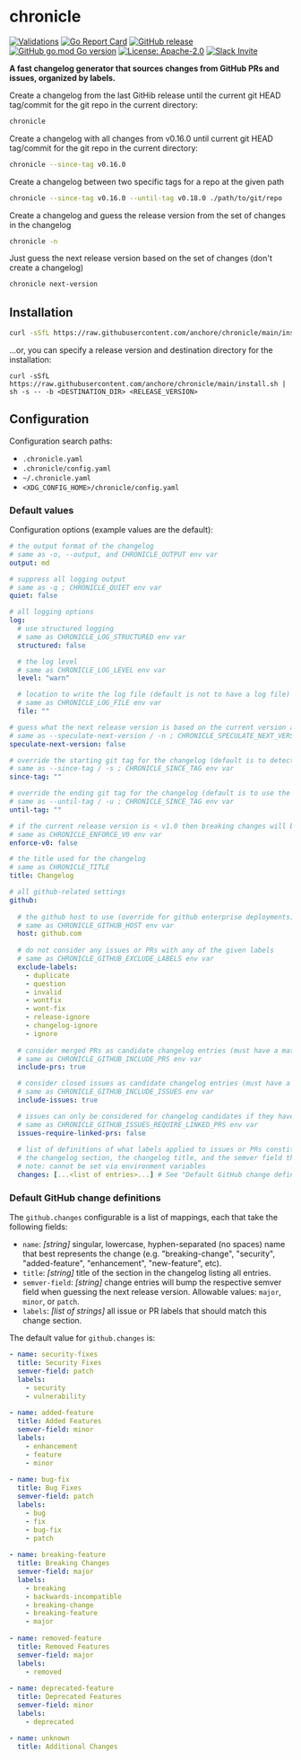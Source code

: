 # chronicle

[![Validations](https://github.com/anchore/chronicle/actions/workflows/validations.yaml/badge.svg)](https://github.com/anchore/chronicle/actions/workflows/validations.yaml)
[![Go Report Card](https://goreportcard.com/badge/github.com/anchore/chronicle)](https://goreportcard.com/report/github.com/anchore/chronicle)
[![GitHub release](https://img.shields.io/github/release/anchore/chronicle.svg)](https://github.com/anchore/chronicle/releases/latest)
[![GitHub go.mod Go version](https://img.shields.io/github/go-mod/go-version/anchore/chronicle.svg)](https://github.com/anchore/chronicle)
[![License: Apache-2.0](https://img.shields.io/badge/License-Apache%202.0-blue.svg)](https://github.com/anchore/chronicle/blob/main/LICENSE)
[![Slack Invite](https://img.shields.io/badge/Slack-Join-blue?logo=slack)](https://anchore.com/slack)


**A fast changelog generator that sources changes from GitHub PRs and issues, organized by labels.**


Create a changelog from the last GitHib release until the current git HEAD tag/commit for the git repo in the current directory:
```bash
chronicle 
```

Create a changelog with all changes from v0.16.0 until current git HEAD tag/commit for the git repo in the current directory:
```bash
chronicle --since-tag v0.16.0
```

Create a changelog between two specific tags for a repo at the given path
```bash
chronicle --since-tag v0.16.0 --until-tag v0.18.0 ./path/to/git/repo
```

Create a changelog and guess the release version from the set of changes in the changelog
```bash
chronicle -n
```

Just guess the next release version based on the set of changes (don't create a changelog)
```bash
chronicle next-version
```

## Installation

```bash
curl -sSfL https://raw.githubusercontent.com/anchore/chronicle/main/install.sh | sh -s -- -b /usr/local/bin
```

...or, you can specify a release version and destination directory for the installation:

```
curl -sSfL https://raw.githubusercontent.com/anchore/chronicle/main/install.sh | sh -s -- -b <DESTINATION_DIR> <RELEASE_VERSION>
```

## Configuration

Configuration search paths:
  - `.chronicle.yaml`
  - `.chronicle/config.yaml`
  - `~/.chronicle.yaml`
  - `<XDG_CONFIG_HOME>/chronicle/config.yaml`

### Default values

Configuration options (example values are the default):

```yaml
# the output format of the changelog
# same as -o, --output, and CHRONICLE_OUTPUT env var
output: md

# suppress all logging output
# same as -q ; CHRONICLE_QUIET env var
quiet: false

# all logging options
log:
  # use structured logging
  # same as CHRONICLE_LOG_STRUCTURED env var
  structured: false

  # the log level
  # same as CHRONICLE_LOG_LEVEL env var
  level: "warn"

  # location to write the log file (default is not to have a log file)
  # same as CHRONICLE_LOG_FILE env var
  file: ""

# guess what the next release version is based on the current version and set of changes (cannot be used with --until-tag)
# same as --speculate-next-version / -n ; CHRONICLE_SPECULATE_NEXT_VERSION env var
speculate-next-version: false

# override the starting git tag for the changelog (default is to detect the last release automatically)
# same as --since-tag / -s ; CHRONICLE_SINCE_TAG env var
since-tag: ""

# override the ending git tag for the changelog (default is to use the tag or commit at git HEAD)
# same as --until-tag / -u ; CHRONICLE_SINCE_TAG env var
until-tag: ""

# if the current release version is < v1.0 then breaking changes will bump the minor version field
# same as CHRONICLE_ENFORCE_V0 env var
enforce-v0: false

# the title used for the changelog
# same as CHRONICLE_TITLE
title: Changelog

# all github-related settings
github:
  
  # the github host to use (override for github enterprise deployments)
  # same as CHRONICLE_GITHUB_HOST env var
  host: github.com
  
  # do not consider any issues or PRs with any of the given labels
  # same as CHRONICLE_GITHUB_EXCLUDE_LABELS env var
  exclude-labels:
    - duplicate
    - question
    - invalid
    - wontfix
    - wont-fix
    - release-ignore
    - changelog-ignore
    - ignore
  
  # consider merged PRs as candidate changelog entries (must have a matching label from a 'github.changes' entry)
  # same as CHRONICLE_GITHUB_INCLUDE_PRS env var
  include-prs: true

  # consider closed issues as candidate changelog entries (must have a matching label from a 'github.changes' entry)
  # same as CHRONICLE_GITHUB_INCLUDE_ISSUES env var
  include-issues: true

  # issues can only be considered for changelog candidates if they have linked PRs that are merged (note: does NOT require github.include-issues to be set)
  # same as CHRONICLE_GITHUB_ISSUES_REQUIRE_LINKED_PRS env var
  issues-require-linked-prs: false
  
  # list of definitions of what labels applied to issues or PRs constitute a changelog entry. These entries also dictate 
  # the changelog section, the changelog title, and the semver field that best represents the class of change.
  # note: cannot be set via environment variables
  changes: [...<list of entries>...] # See "Default GitHub change definitions" section for more details

```

### Default GitHub change definitions

The `github.changes` configurable is a list of mappings, each that take the following fields:

- `name`: _[string]_ singular, lowercase, hyphen-separated (no spaces) name that best represents the change (e.g. "breaking-change", "security", "added-feature", "enhancement", "new-feature", etc).
- `title`: _[string]_ title of the section in the changelog listing all entries.
- `semver-field`: _[string]_ change entries will bump the respective semver field when guessing the next release version. Allowable values: `major`, `minor`, or `patch`.
- `labels`: _[list of strings]_ all issue or PR labels that should match this change section.

The default value for `github.changes` is:

```yaml
- name: security-fixes
  title: Security Fixes
  semver-field: patch
  labels:
    - security
    - vulnerability
  
- name: added-feature
  title: Added Features
  semver-field: minor
  labels:
    - enhancement
    - feature
    - minor
  
- name: bug-fix
  title: Bug Fixes
  semver-field: patch
  labels:
    - bug
    - fix
    - bug-fix
    - patch
  
- name: breaking-feature
  title: Breaking Changes
  semver-field: major
  labels:
    - breaking
    - backwards-incompatible
    - breaking-change
    - breaking-feature
    - major
    
- name: removed-feature
  title: Removed Features
  semver-field: major
  labels:
    - removed
  
- name: deprecated-feature
  title: Deprecated Features
  semver-field: minor
  labels:
    - deprecated

- name: unknown
  title: Additional Changes
```
